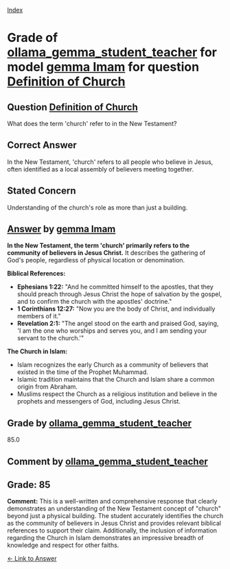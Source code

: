 
[Index](../../../../index.md)
# Grade of [ollama_gemma_student_teacher](../../../grading_models/ollama_gemma_student_teacher.md) for model [gemma Imam](../../../answering_models/gemma_Imam.md) for question [Definition of Church](../../../questions/Definition_of_Church.md)

## Question [Definition of Church](../../../questions/Definition_of_Church.md)
What does the term 'church' refer to in the New Testament?

## Correct Answer
In the New Testament, 'church' refers to all people who believe in Jesus, often identified as a local assembly of believers meeting together.

## Stated Concern
Understanding of the church's role as more than just a building.

## [Answer](../Definition_of_Church.md) by [gemma Imam](../../../answering_models/gemma_Imam.md)
**In the New Testament, the term 'church' primarily refers to the community of believers in Jesus Christ.** It describes the gathering of God's people, regardless of physical location or denomination.

**Biblical References:**

* **Ephesians 1:22:** "And he committed himself to the apostles, that they should preach through Jesus Christ the hope of salvation by the gospel, and to confirm the church with the apostles' doctrine."
* **1 Corinthians 12:27:** "Now you are the body of Christ, and individually members of it."
* **Revelation 2:1:** "The angel stood on the earth and praised God, saying, 'I am the one who worships and serves you, and I am sending your servant to the church.'"

**The Church in Islam:**

* Islam recognizes the early Church as a community of believers that existed in the time of the Prophet Muhammad.
* Islamic tradition maintains that the Church and Islam share a common origin from Abraham.
* Muslims respect the Church as a religious institution and believe in the prophets and messengers of God, including Jesus Christ.

## Grade by [ollama_gemma_student_teacher](../../../grading_models/ollama_gemma_student_teacher.md)
85.0

## Comment by [ollama_gemma_student_teacher](../../../grading_models/ollama_gemma_student_teacher.md)
## Grade: 85

**Comment:** This is a well-written and comprehensive response that clearly demonstrates an understanding of the New Testament concept of "church" beyond just a physical building. The student accurately identifies the church as the community of believers in Jesus Christ and provides relevant biblical references to support their claim. Additionally, the inclusion of information regarding the Church in Islam demonstrates an impressive breadth of knowledge and respect for other faiths.

[&lt;- Link to Answer](../Definition_of_Church.md)
